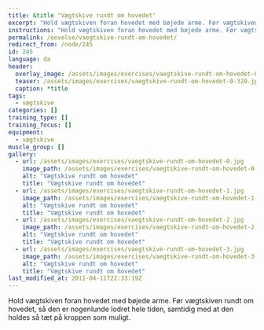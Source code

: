 ```yaml
---
title: &title "Vægtskive rundt om hovedet"
excerpt: "Hold vægtskiven foran hovedet med bøjede arme. Før vægtskiven rundt om hovedet, så den er nogenlunde lodret hele tiden, samtidig med at den holdes så tæt på kroppen som muligt."
instructions: "Hold vægtskiven foran hovedet med bøjede arme. Før vægtskiven rundt om hovedet, så den er nogenlunde lodret hele tiden, samtidig med at den holdes så tæt på kroppen som muligt."
permalink: /oevelse/vaegtskive-rundt-om-hovedet/
redirect_from: /node/245
id: 245
language: da
header:
  overlay_image: /assets/images/exercises/vaegtskive-rundt-om-hovedet-0.jpg
  teaser: /assets/images/exercises/vaegtskive-rundt-om-hovedet-0-320.jpg
  caption: *title
tags:
  - vægtskive
categories: []
training_type: [] 
training_focus: []
equipment:
  - vægtskive
muscle_group: []
gallery:
  - url: /assets/images/exercises/vaegtskive-rundt-om-hovedet-0.jpg
    image_path: /assets/images/exercises/vaegtskive-rundt-om-hovedet-0-320.jpg
    alt: "Vægtskive rundt om hovedet"
    title: "Vægtskive rundt om hovedet"
  - url: /assets/images/exercises/vaegtskive-rundt-om-hovedet-1.jpg
    image_path: /assets/images/exercises/vaegtskive-rundt-om-hovedet-1-320.jpg
    alt: "Vægtskive rundt om hovedet"
    title: "Vægtskive rundt om hovedet"
  - url: /assets/images/exercises/vaegtskive-rundt-om-hovedet-2.jpg
    image_path: /assets/images/exercises/vaegtskive-rundt-om-hovedet-2-320.jpg
    alt: "Vægtskive rundt om hovedet"
    title: "Vægtskive rundt om hovedet"
  - url: /assets/images/exercises/vaegtskive-rundt-om-hovedet-3.jpg
    image_path: /assets/images/exercises/vaegtskive-rundt-om-hovedet-3-320.jpg
    alt: "Vægtskive rundt om hovedet"
    title: "Vægtskive rundt om hovedet"
last_modified_at: 2011-04-11T22:33:19Z
---
```


Hold vægtskiven foran hovedet med bøjede arme. Før vægtskiven rundt om hovedet, så den er nogenlunde lodret hele tiden, samtidig med at den holdes så tæt på kroppen som muligt.
